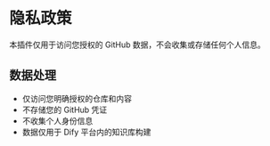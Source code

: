 # 隐私政策

本插件仅用于访问您授权的 GitHub 数据，不会收集或存储任何个人信息。

## 数据处理

- 仅访问您明确授权的仓库和内容
- 不存储您的 GitHub 凭证
- 不收集个人身份信息
- 数据仅用于 Dify 平台内的知识库构建

